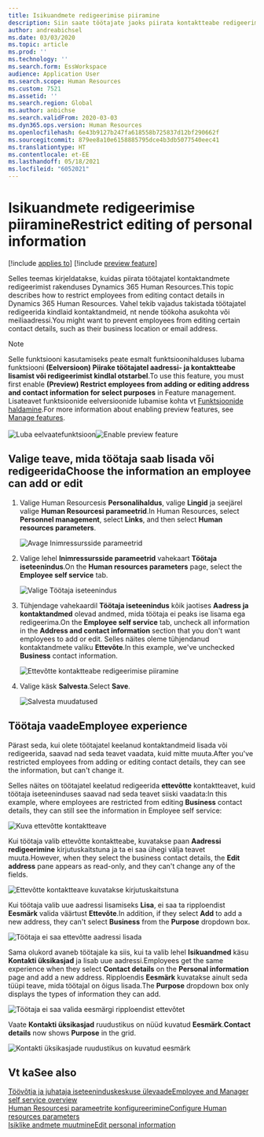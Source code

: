 ```yaml
---
title: Isikuandmete redigeerimise piiramine
description: Siin saate töötajate jaoks piirata kontaktteabe redigeerimist rakenduses Dynamics 365 Human Resources.
author: andreabichsel
ms.date: 03/03/2020
ms.topic: article
ms.prod: ''
ms.technology: ''
ms.search.form: EssWorkspace
audience: Application User
ms.search.scope: Human Resources
ms.custom: 7521
ms.assetid: ''
ms.search.region: Global
ms.author: anbichse
ms.search.validFrom: 2020-03-03
ms.dyn365.ops.version: Human Resources
ms.openlocfilehash: 6e43b9127b247fa618558b725837d12bf290662f
ms.sourcegitcommit: 879ee8a10e6158885795dce4b3db5077540eec41
ms.translationtype: HT
ms.contentlocale: et-EE
ms.lasthandoff: 05/18/2021
ms.locfileid: "6052021"
---
```

# <a name="restrict-editing-of-personal-information"></a><span data-ttu-id="93613-103">Isikuandmete redigeerimise piiramine</span><span class="sxs-lookup"><span data-stu-id="93613-103">Restrict editing of personal information</span></span>

[!include [applies to](../includes/applies-to-hr.md)]
[!include [preview feature](./includes/preview-feature.md)]

<span data-ttu-id="93613-104">Selles teemas kirjeldatakse, kuidas piirata töötajatel kontaktandmete redigeerimist rakenduses Dynamics 365 Human Resources.</span><span class="sxs-lookup"><span data-stu-id="93613-104">This topic describes how to restrict employees from editing contact details in Dynamics 365 Human Resources.</span></span> <span data-ttu-id="93613-105">Vahel tekib vajadus takistada töötajatel redigeerida kindlaid kontaktandmeid, nt nende töökoha asukohta või meiliaadressi.</span><span class="sxs-lookup"><span data-stu-id="93613-105">You might want to prevent employees from editing certain contact details, such as their business location or email address.</span></span>

> [!NOTE]
> <span data-ttu-id="93613-106">Selle funktsiooni kasutamiseks peate esmalt funktsioonihalduses lubama funktsiooni **(Eelversioon) Piirake töötajatel aadressi- ja kontaktteabe lisamist või redigeerimist kindlal otstarbel**.</span><span class="sxs-lookup"><span data-stu-id="93613-106">To use this feature, you must first enable **(Preview) Restrict employees from adding or editing address and contact information for select purposes** in Feature management.</span></span> <span data-ttu-id="93613-107">Lisateavet funktsioonide eelversioonide lubamise kohta vt [Funktsioonide haldamine](hr-admin-manage-features.md).</span><span class="sxs-lookup"><span data-stu-id="93613-107">For more information about enabling preview features, see [Manage features](hr-admin-manage-features.md).</span></span><br><br><span data-ttu-id="93613-108">![Luba eelvaatefunktsioon](./media/hr-employee-self-service-restrict-enable.png)</span><span class="sxs-lookup"><span data-stu-id="93613-108">![Enable preview feature](./media/hr-employee-self-service-restrict-enable.png)</span></span>

## <a name="choose-the-information-an-employee-can-add-or-edit"></a><span data-ttu-id="93613-109">Valige teave, mida töötaja saab lisada või redigeerida</span><span class="sxs-lookup"><span data-stu-id="93613-109">Choose the information an employee can add or edit</span></span>

1. <span data-ttu-id="93613-110">Valige Human Resourcesis **Personalihaldus**, valige **Lingid** ja seejärel valige **Human Resourcesi parameetrid**.</span><span class="sxs-lookup"><span data-stu-id="93613-110">In Human Resources, select **Personnel management**, select **Links**, and then select **Human resources parameters**.</span></span>

   ![Avage Inimressursside parameetrid](./media/hr-employee-self-service-human-resources-parameters.png)

2. <span data-ttu-id="93613-112">Valige lehel **Inimressursside parameetrid** vahekaart **Töötaja iseteenindus**.</span><span class="sxs-lookup"><span data-stu-id="93613-112">On the **Human resources parameters** page, select the **Employee self service** tab.</span></span>

   ![Valige Töötaja iseteenindus](./media/hr-employee-self-service-tab.png)

3. <span data-ttu-id="93613-114">Tühjendage vahekaardil **Töötaja iseteenindus** kõik jaotises **Aadress ja kontaktandmed** olevad andmed, mida töötaja ei peaks ise lisama ega redigeerima.</span><span class="sxs-lookup"><span data-stu-id="93613-114">On the **Employee self service** tab, uncheck all information in the **Address and contact information** section that you don't want employees to add or edit.</span></span> <span data-ttu-id="93613-115">Selles näites oleme tühjendanud kontaktandmete valiku **Ettevõte**.</span><span class="sxs-lookup"><span data-stu-id="93613-115">In this example, we've unchecked **Business** contact information.</span></span>

   ![Ettevõtte kontaktteabe redigeerimise piiramine](./media/hr-employee-self-service-restrict-business.png)

4. <span data-ttu-id="93613-117">Valige käsk **Salvesta**.</span><span class="sxs-lookup"><span data-stu-id="93613-117">Select **Save**.</span></span>

   ![Salvesta muudatused](./media/hr-employee-self-service-restrict-save.png)

## <a name="employee-experience"></a><span data-ttu-id="93613-119">Töötaja vaade</span><span class="sxs-lookup"><span data-stu-id="93613-119">Employee experience</span></span>

<span data-ttu-id="93613-120">Pärast seda, kui olete töötajatel keelanud kontaktandmeid lisada või redigeerida, saavad nad seda teavet vaadata, kuid mitte muuta.</span><span class="sxs-lookup"><span data-stu-id="93613-120">After you've restricted employees from adding or editing contact details, they can see the information, but can't change it.</span></span>

<span data-ttu-id="93613-121">Selles näites on töötajatel keelatud redigeerida **ettevõtte** kontaktteavet, kuid töötaja iseteeninduses saavad nad seda teavet siiski vaadata:</span><span class="sxs-lookup"><span data-stu-id="93613-121">In this example, where employees are restricted from editing **Business** contact details, they can still see the information in Employee self service:</span></span>

![Kuva ettevõtte kontaktteave](./media/hr-employee-self-service-restrict-view.png)

<span data-ttu-id="93613-123">Kui töötaja valib ettevõtte kontaktteabe, kuvatakse paan **Aadressi redigeerimine** kirjutuskaitstuna ja ta ei saa ühegi välja teavet muuta.</span><span class="sxs-lookup"><span data-stu-id="93613-123">However, when they select the business contact details, the **Edit address** pane appears as read-only, and they can't change any of the fields.</span></span>

![Ettevõtte kontaktteave kuvatakse kirjutuskaitstuna](./media/hr-employee-self-service-restrict-read-only.png)

<span data-ttu-id="93613-125">Kui töötaja valib uue aadressi lisamiseks **Lisa**, ei saa ta ripploendist **Eesmärk** valida väärtust **Ettevõte**.</span><span class="sxs-lookup"><span data-stu-id="93613-125">In addition, if they select **Add** to add a new address, they can't select **Business** from the **Purpose** dropdown box.</span></span>

![Töötaja ei saa ettevõtte aadressi lisada](./media/hr-employee-self-service-restrict-add.png)

<span data-ttu-id="93613-127">Sama olukord avaneb töötajale ka siis, kui ta valib lehel **Isikuandmed** käsu **Kontakti üksikasjad** ja lisab uue aadressi.</span><span class="sxs-lookup"><span data-stu-id="93613-127">Employees get the same experience when they select **Contact details** on the **Personal information** page and add a new address.</span></span> <span data-ttu-id="93613-128">Ripploendis **Eesmärk** kuvatakse ainult seda tüüpi teave, mida töötajal on õigus lisada.</span><span class="sxs-lookup"><span data-stu-id="93613-128">The **Purpose** dropdown box only displays the types of information they can add.</span></span> 

![Töötaja ei saa valida eesmärgi ripploendist ettevõtet](./media/hr-employee-self-service-restrict-purpose.png)

<span data-ttu-id="93613-130">Vaate **Kontakti üksikasjad** ruudustikus on nüüd kuvatud **Eesmärk**.</span><span class="sxs-lookup"><span data-stu-id="93613-130">**Contact details** now shows **Purpose** in the grid.</span></span>

![Kontakti üksikasjade ruudustikus on kuvatud eesmärk](./media/hr-employee-self-service-restrict-purpose-grid.png)

## <a name="see-also"></a><span data-ttu-id="93613-132">Vt ka</span><span class="sxs-lookup"><span data-stu-id="93613-132">See also</span></span>

[<span data-ttu-id="93613-133">Töövõtja ja juhataja iseteeninduskeskuse ülevaade</span><span class="sxs-lookup"><span data-stu-id="93613-133">Employee and Manager self service overview</span></span>](hr-employee-manager-self-service-overview.md)<br>
[<span data-ttu-id="93613-134">Human Resourcesi parameetrite konfigureerimine</span><span class="sxs-lookup"><span data-stu-id="93613-134">Configure Human resources parameters</span></span>](hr-setup-parameters.md)<br>
[<span data-ttu-id="93613-135">Isiklike andmete muutmine</span><span class="sxs-lookup"><span data-stu-id="93613-135">Edit personal information</span></span>](hr-employee-manager-self-service-edit-personal-information.md)